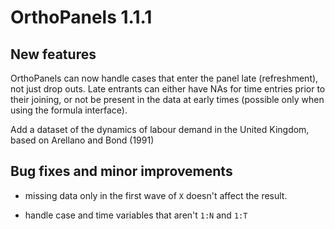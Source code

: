 # OrthoPanels 1.1.1

## New features

OrthoPanels can now handle cases that enter the panel late
(refreshment), not just drop outs. Late entrants can either have NAs
for time entries prior to their joining, or not be present in the data
at early times (possible only when using the formula interface).

Add a dataset of the dynamics of labour demand in the United Kingdom,
based on Arellano and Bond (1991)

## Bug fixes and minor improvements

- missing data only in the first wave of `X` doesn't affect the result.

- handle case and time variables that aren't `1:N` and `1:T`
